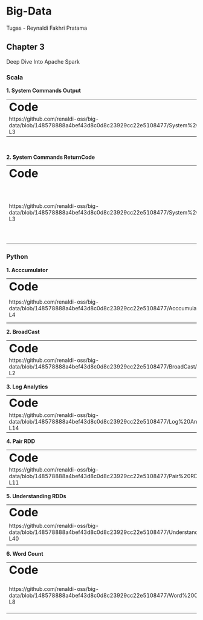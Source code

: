 # Big-Data
Tugas - Reynaldi Fakhri Pratama

## Chapter 3
Deep Dive Into Apache Spark

### Scala

**1. System Commands Output**
<table border="0">
 <tr>
    <td><b style="font-size:30px">Code</b></td>
    <td><b style="font-size:30px">Output</b></td>
 </tr>
 <tr>
    <td>https://github.com/renaldi-oss/big-data/blob/148578888a4bef43d8c0d8c23929cc22e5108477/System%20Commands%20Output/SystemCommandsOutput.scala#L1-L3</td>
    <td><img alt="Dark" src="https://github.com/renaldi-oss/big-data/blob/148578888a4bef43d8c0d8c23929cc22e5108477/System%20Commands%20Output/SystemCommandsOutput.png"></td>
 </tr>
</table><br>

**2. System Commands ReturnCode**
<table border="0">
 <tr>
    <td><b style="font-size:30px">Code</b></td>
    <td><b style="font-size:30px">Output</b></td>
 </tr>
 <tr>
    <td>https://github.com/renaldi-oss/big-data/blob/148578888a4bef43d8c0d8c23929cc22e5108477/System%20Commands%20ReturnCode/SystemCommandsReturnCode.scala#L1-L3 </td>
    <td><img alt="Dark" src="https://github.com/renaldi-oss/big-data/blob/148578888a4bef43d8c0d8c23929cc22e5108477/System%20Commands%20ReturnCode/SystemCommandsReturnCode.png"></td>
 </tr>
</table>

### Python
**1. Acccumulator**
<table border="0">
 <tr>
    <td><b style="font-size:30px">Code</b></td>
    <td><b style="font-size:30px">Output</b></td>
 </tr>
 <tr>
    <td>https://github.com/renaldi-oss/big-data/blob/148578888a4bef43d8c0d8c23929cc22e5108477/Acccumulator/Accumulator.py#L1-L4 </td>
    <td><img alt="Dark" src="https://github.com/renaldi-oss/big-data/blob/d93010843196ea7f1f110b6fe0c06a02680159e3/Acccumulator/Accumulator.png"></td>
 </tr>
</table>
<b>2. BroadCast</b>
<table border="0">
 <tr>
    <td><b style="font-size:30px">Code</b></td>
    <td><b style="font-size:30px">Output</b></td>
 </tr>
 <tr>
    <td>https://github.com/renaldi-oss/big-data/blob/148578888a4bef43d8c0d8c23929cc22e5108477/BroadCast/BroadCast.py#L1-L2</td>
    <td><img alt="Dark" src="https://github.com/renaldi-oss/big-data/blob/148578888a4bef43d8c0d8c23929cc22e5108477/BroadCast/Broadcast.png"></td>
 </tr>
</table>
<b>3. Log Analytics</b>
<table border="0">
 <tr>
    <td><b style="font-size:30px">Code</b></td>
    <td><b style="font-size:30px">Output</b></td>
 </tr>
 <tr>
    <td>https://github.com/renaldi-oss/big-data/blob/148578888a4bef43d8c0d8c23929cc22e5108477/Log%20Analytics/LogAnalytics.py#L1-L14 </td>
    <td><img alt="Dark" src="https://github.com/renaldi-oss/big-data/blob/148578888a4bef43d8c0d8c23929cc22e5108477/Log%20Analytics/LogAnalytics.png"></td>
 </tr>
</table>
<b>4. Pair RDD</b>
    <table border="0">
 <tr>
    <td><b style="font-size:30px">Code</b></td>
    <td><b style="font-size:30px">Output</b></td>
 </tr>
 <tr>
    <td>https://github.com/renaldi-oss/big-data/blob/148578888a4bef43d8c0d8c23929cc22e5108477/Pair%20RDD/PairRDD.py#L1-L11 </td>
    <td><img alt="Dark" src="https://github.com/renaldi-oss/big-data/blob/148578888a4bef43d8c0d8c23929cc22e5108477/Pair%20RDD/PairRDD.png"></td>
 </tr>
</table>
<b>5. Understanding RDDs</b>
    <table border="0">
 <tr>
    <td><b style="font-size:30px" width="20%">Code</b></td>
    <td><b style="font-size:30px">Output</b></td>
 </tr>
 <tr>
    <td>https://github.com/renaldi-oss/big-data/blob/148578888a4bef43d8c0d8c23929cc22e5108477/Understanding%20RDDs/UnderstandingRDDs.py#L1-L40 </td>
    <td><img alt="Dark" src="https://github.com/renaldi-oss/big-data/blob/148578888a4bef43d8c0d8c23929cc22e5108477/Understanding%20RDDs/UnderstandingRDDs.png"></td>
 </tr>
</table>
<b>6. Word Count</b>
    <table border="0">
 <tr>
    <td><b style="font-size:30px">Code</b></td>
    <td><b style="font-size:30px">Output</b></td>
 </tr>
 <tr>
    <td>https://github.com/renaldi-oss/big-data/blob/148578888a4bef43d8c0d8c23929cc22e5108477/Word%20Count/WordCount.py#L1-L8 </td>
    <td><img alt="Dark" src="https://github.com/renaldi-oss/big-data/blob/148578888a4bef43d8c0d8c23929cc22e5108477/Word%20Count/Word%20Count.png"></td>
 </tr>
</table>
